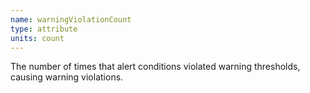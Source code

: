 ```yaml
---
name: warningViolationCount
type: attribute
units: count
---
```


The number of times that alert conditions violated warning thresholds, causing warning violations.